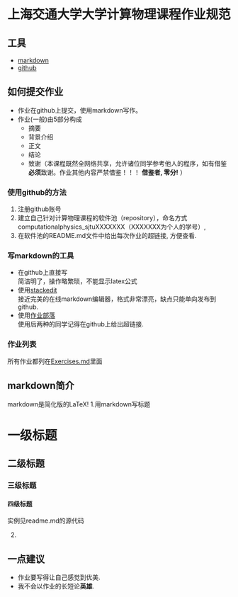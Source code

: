 # 上海交通大学大学计算物理课程作业规范

## 工具
- [markdown](https://daringfireball.net/projects/markdown/)
- [github](https://github.com/)

## 如何提交作业
- 作业在github上提交，使用markdown写作。
- 作业(一般)由5部分构成
  - 摘要
  - 背景介绍
  - 正文
  - 结论
  - 致谢（本课程既然全网络共享，允许诸位同学参考他人的程序，如有借鉴**必须**致谢。作业其他内容严禁借鉴！！！ **借鉴者, 零分!** ）
  
### 使用github的方法
1. 注册github账号
2. 建立自己针对计算物理课程的软件池（repository），命名方式computationalphysics_sjtuXXXXXXX（XXXXXXX为个人的学号）,
3. 在软件池的README.md文件中给出每次作业的超链接, 方便查看.

### 写markdown的工具
- 在github上直接写    
简洁明了，操作略繁琐，不能显示latex公式
- 使用[stackedit](https://stackedit.io/)    
接近完美的在线markdown编辑器，格式非常漂亮，缺点只能单向发布到github. 
- 使用[作业部落](https://www.zybuluo.com/)   
使用后两种的同学记得在github上给出超链接.
### 作业列表
所有作业都列在[Exercises.md](Exercises.md)里面

## markdown简介
 markdown是简化版的LaTeX!
1.用markdown写标题
 # 一级标题
 ## 二级标题
 ### 三级标题
 #### 四级标题
实例见readme.md的源代码

2. 
## 一点建议
- 作业要写得让自己感觉到优美. 
- 我不会以作业的长短论**英雄**.
